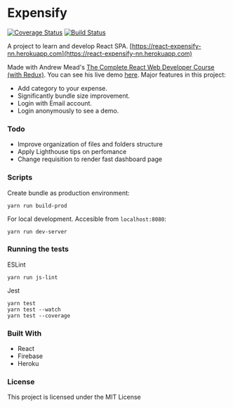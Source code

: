 # Expensify
[![Coverage Status](https://coveralls.io/repos/github/caionnx/react-expensify/badge.svg?branch=master)](https://coveralls.io/github/caionnx/react-expensify?branch=master)
[![Build Status](https://travis-ci.org/caionnx/react-expensify.svg?branch=master)](https://travis-ci.org/caionnx/react-expensify)

A project to learn and develop React SPA. [https://react-expensify-nn.herokuapp.com](https://react-expensify-nn.herokuapp.com)

Made with Andrew Mead's [The Complete React Web Developer Course (with Redux)](https://www.udemy.com/react-2nd-edition/). You can see his live demo [here](http://react-course-2-expensify.herokuapp.com/dashboard). Major features in this project:
- Add category to your expense.
- Significantly bundle size improvement.
- Login with Email account.
- Login anonymously to see a demo.

### Todo
- Improve organization of files and folders structure
- Apply Lighthouse tips on perfomance
- Change requisition to render fast dashboard page

### Scripts

Create bundle as production environment:
```
yarn run build-prod
```
For local development. Accesible from `localhost:8080`:
```
yarn run dev-server
```

### Running the tests

ESLint
```
yarn run js-lint
```
Jest
```
yarn test
yarn test --watch
yarn test --coverage
```
### Built With

* React
* Firebase
* Heroku

### License
This project is licensed under the MIT License
